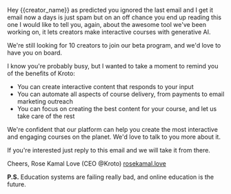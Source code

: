 Hey {{creator_name}} as predicted you ignored the last email and I get it email now a days is just spam but on an off chance you end up reading this one I would like to tell you, again, about the awesome tool we've been working on, it lets creators make interactive courses with generative AI.

We're still looking for 10 creators to join our beta program, and we'd love to have you on board.

I know you're probably busy, but I wanted to take a moment to remind you of the benefits of Kroto:

- You can create interactive content that responds to your input
- You can automate all aspects of course delivery, from payments to email marketing outreach
- You can focus on creating the best content for your course, and let us take care of the rest

We're confident that our platform can help you create the most interactive and engaging courses on the planet. We'd love to talk to you more about it.

If you're interested just reply to this email and we will take it from there.

Cheers,
Rose Kamal Love (CEO @Kroto)
[rosekamal.love](https://rosekamal.love)

**P.S.** Education systems are failing really bad, and online education is the future.

